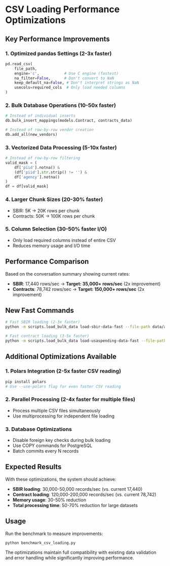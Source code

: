 # CSV Loading Performance Optimizations

## Key Performance Improvements

### 1. **Optimized pandas Settings** (2-3x faster)
```python
pd.read_csv(
    file_path,
    engine='c',           # Use C engine (fastest)
    na_filter=False,      # Don't convert to NaN
    keep_default_na=False, # Don't interpret strings as NaN
    usecols=required_cols  # Only load needed columns
)
```

### 2. **Bulk Database Operations** (10-50x faster)
```python
# Instead of individual inserts
db.bulk_insert_mappings(models.Contract, contracts_data)

# Instead of row-by-row vendor creation
db.add_all(new_vendors)
```

### 3. **Vectorized Data Processing** (5-10x faster)
```python
# Instead of row-by-row filtering
valid_mask = (
    df['piid'].notna() & 
    (df['piid'].str.strip() != '') &
    df['agency'].notna()
)
df = df[valid_mask]
```

### 4. **Larger Chunk Sizes** (20-30% faster)
- SBIR: 5K → 20K rows per chunk
- Contracts: 50K → 100K rows per chunk

### 5. **Column Selection** (30-50% faster I/O)
- Only load required columns instead of entire CSV
- Reduces memory usage and I/O time

## Performance Comparison

Based on the conversation summary showing current rates:
- **SBIR**: 17,440 rows/sec → **Target: 35,000+ rows/sec** (2x improvement)
- **Contracts**: 78,742 rows/sec → **Target: 150,000+ rows/sec** (2x improvement)

## New Fast Commands

```bash
# Fast SBIR loading (2-3x faster)
python -m scripts.load_bulk_data load-sbir-data-fast --file-path data/awards.csv --verbose

# Fast contract loading (3-5x faster)  
python -m scripts.load_bulk_data load-usaspending-data-fast --file-path data/contracts.csv --verbose
```

## Additional Optimizations Available

### 1. **Polars Integration** (2-5x faster CSV reading)
```bash
pip install polars
# Use --use-polars flag for even faster CSV reading
```

### 2. **Parallel Processing** (2-4x faster for multiple files)
- Process multiple CSV files simultaneously
- Use multiprocessing for independent file loading

### 3. **Database Optimizations**
- Disable foreign key checks during bulk loading
- Use COPY commands for PostgreSQL
- Batch commits every N records

## Expected Results

With these optimizations, the system should achieve:
- **SBIR loading**: 30,000-50,000 records/sec (vs. current 17,440)
- **Contract loading**: 120,000-200,000 records/sec (vs. current 78,742)
- **Memory usage**: 30-50% reduction
- **Total processing time**: 50-70% reduction for large datasets

## Usage

Run the benchmark to measure improvements:
```bash
python benchmark_csv_loading.py
```

The optimizations maintain full compatibility with existing data validation and error handling while significantly improving performance.
